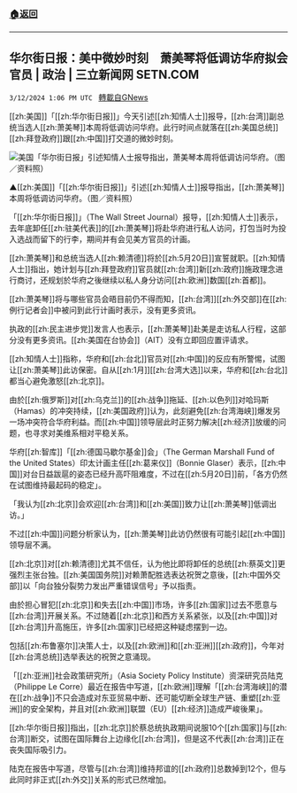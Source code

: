 ###  [:house:返回](README.md)
---


## 华尔街日报：美中微妙时刻　萧美琴将低调访华府拟会官员 | 政治 | 三立新闻网  SETN.COM
`3/12/2024 1:06 PM UTC ` [轉載自GNews](https://gnews.org/articles/2387986)

[[zh:美国]]「[[zh:华尔街日报]]」今天引述[[zh:知情人士]]报导，[[zh:台湾]]副总统当选人[[zh:萧美琴]]本周将低调访问华府。此行时间点就落在[[zh:美国总统]][[zh:拜登政府]]跟[[zh:中国]]打交道的微妙时刻。

![美国「华尔街日报」引述知情人士报导指出，萧美琴本周将低调访问华府。（图／资料照）](https://attach.setn.com/newsimages/2024/03/10/4562463-PH.jpg "美国「华尔街日报」引述知情人士报导指出，萧美琴本周将低调访问华府。（图／资料照）")

▲[[zh:美国]]「[[zh:华尔街日报]]」引述[[zh:知情人士]]报导指出，[[zh:萧美琴]]本周将低调访问华府。（图／资料照）

「[[zh:华尔街日报]]」（The Wall Street Journal）报导，[[zh:知情人士]]表示，去年底卸任[[zh:驻美代表]]的[[zh:萧美琴]]将赴华府进行私人访问，打包当时为投入选战而留下的行李，期间并有会见美方官员的计画。

[[zh:萧美琴]]和总统当选人[[zh:赖清德]]将於[[zh:5月20日]]宣誓就职。[[zh:知情人士]]指出，她计划与[[zh:拜登政府]]官员就[[zh:台湾]]新[[zh:政府]]施政理念进行商讨，还规划於华府之後继续以私人身分访问[[zh:欧洲]]数国[[zh:首都]]。

[[zh:萧美琴]]将与哪些官员会晤目前仍不得而知，[[zh:台湾]][[zh:外交部]]在[[zh:例行记者会]]中被问到此行计画时表示，没有更多资讯。

执政的[[zh:民主进步党]]发言人也表示，[[zh:萧美琴]]赴美是走访私人行程，这部分没有更多资讯。[[zh:美国在台协会]]（AIT）没有立即回应置评请求。

[[zh:知情人士]]指称，华府和[[zh:台北]]官员对[[zh:中国]]的反应有所警惕，试图让[[zh:萧美琴]]此访保密。自从[[zh:1月]][[zh:台湾大选]]以来，华府和[[zh:台北]]都当心避免激怒[[zh:北京]]。

由於[[zh:俄罗斯]]对[[zh:乌克兰]]的[[zh:战争]]拖延、[[zh:以色列]]对哈玛斯（Hamas）的冲突持续，[[zh:美国政府]]认为，此刻避免[[zh:台湾海峡]]爆发另一场冲突符合华府利益。而[[zh:中国]]领导层此时正努力解决[[zh:经济]]放缓的问题，也寻求对美维系相对平稳关系。

华府[[zh:智库]]「[[zh:德国马歇尔基金]]会」（The German Marshall Fund of the United States）印太计画主任[[zh:葛来仪]]（Bonnie Glaser）表示，[[zh:中国]]对台日益跋扈的姿态已经升高吓阻难度，不过在[[zh:5月20日]]前，「各方仍然在试图维持最起码的稳定」。

「我认为[[zh:北京]]会欢迎[[zh:台湾]]和[[zh:美国]]致力让[[zh:萧美琴]]低调出访。」

不过[[zh:中国]]问题分析家认为，[[zh:萧美琴]]此访仍然很有可能引起[[zh:中国]]领导层不满。

[[zh:北京]]对[[zh:赖清德]]尤其不信任，认为他比即将卸任的总统[[zh:蔡英文]]更强烈主张台独。[[zh:美国国务院]]对赖萧配胜选表达祝贺之意後，[[zh:中国外交部]]以「向台独分裂势力发出严重错误信号」予以指责。

由於担心冒犯[[zh:北京]]和失去[[zh:中国]]巿场，许多[[zh:国家]]过去不愿意与[[zh:台湾]]开展关系。不过随着[[zh:北京]]和西方关系紧张，以及[[zh:中国]]对[[zh:台湾]]升高施压，许多[[zh:国家]]已经把这种疑虑摆到一边。

包括[[zh:布鲁塞尔]]决策人士，以及[[zh:欧洲]]和[[zh:亚洲]][[zh:政府]]，今年对[[zh:台湾总统]]选举表达的祝贺之意涌现。

「[[zh:亚洲]]社会政策研究所」（Asia Society Policy Institute）资深研究员陆克（Philippe Le Corre）最近在报告中写道，[[zh:欧洲]]理解「[[zh:台湾海峡]]的潜在[[zh:战争]]不只会造成对东亚贸易中断、还可能切断全球生产链、重塑[[zh:亚洲]]的安全架构，并且对[[zh:欧洲]]联盟（EU）[[zh:经济]]造成严峻後果」。

[[zh:华尔街日报]]指出，[[zh:北京]]於蔡总统执政期间说服10个[[zh:国家]]与[[zh:台湾]]断交，试图在国际舞台上边缘化[[zh:台湾]]，但是这不代表[[zh:台湾]]正在丧失国际吸引力。

陆克在报告中写道，尽管与[[zh:台湾]]维持邦谊的[[zh:政府]]总数掉到12个，但与此同时非正式[[zh:外交]]关系的形式已然增加。
